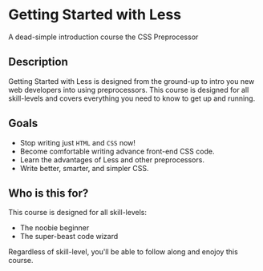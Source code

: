 # Getting Started with Less

A dead-simple introduction course the CSS Preprocessor


## Description

Getting Started with Less is designed from the ground-up to intro you new web developers into using preprocessors. This course is designed for all skill-levels and covers everything you need to know to get up and running.

## Goals

* Stop writing just `HTML` and `CSS` now!
* Become comfortable writing advance front-end CSS code.
* Learn the advantages of Less and other preprocessors.
* Write better, smarter, and simpler CSS.


## Who is this for?

This course is designed for all skill-levels:

* The noobie beginner
* The super-beast code wizard

Regardless of skill-level, you'll be able to follow along and enojoy this course.
